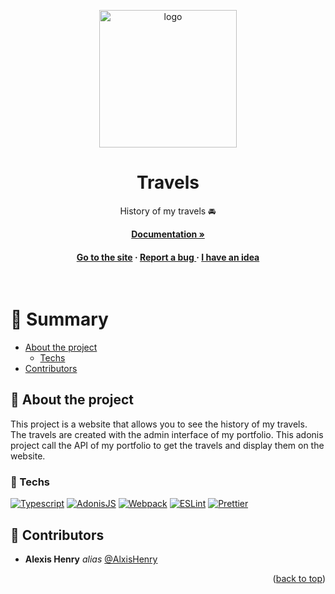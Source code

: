 <a name="readme-top"></a>

<div align="center">

  <img src="https://cdn.alexishenry.eu/shared/images/logo.png" alt="logo" width="220" height="auto" />
  <h1>Travels</h1>
  
  <p>
    History of my travels 🚘
  </p>

<a href="https://alxishenry.github.io/docs"><strong>Documentation »</strong></a>

<h4>
    <a href="https://alexishenry.eu/travels">Go to the site</a>
  <span> · </span>
    <a href="https://github.com/AlxisHenry/travels/issues">Report a bug </a>
  <span> · </span>
    <a href="https://github.com/AlxisHenry/travels/issues">I have an idea</a>
  </h4>
</div>

<br />

# :notebook_with_decorative_cover: Summary

- [About the project](#star2-about-the-project)
  * [Techs](#space_invader-techs)
- [Contributors](#wave-contributors)

## :star2: About the project

This project is a website that allows you to see the history of my travels. The travels are created with the admin interface of my portfolio. This adonis project call the API of my portfolio to get the travels and display them on the website.

### :space_invader: Techs

[![Typescript](https://img.shields.io/badge/typescript%20-%23323330.svg?&style=for-the-badge&logo=typescript&logoColor=007acc&color=gray)]()
[![AdonisJS](https://img.shields.io/badge/adonisjs%20-%23323330.svg?&style=for-the-badge&logo=adonisjs&logoColor=ffffff&color=gray)]()
[![Webpack](https://img.shields.io/badge/webpack%20-%23323330.svg?&style=for-the-badge&logo=webpack&logoColor=8dd6f9&color=gray)]()
[![ESLint](https://img.shields.io/badge/eslint%20-%23323330.svg?&style=for-the-badge&logo=eslint&logoColor=4b32c3&color=gray)]()
[![Prettier](https://img.shields.io/badge/prettier%20-%23323330.svg?&style=for-the-badge&logo=prettier&logoColor=f7b93e&color=gray)]()

## :wave: Contributors

* **Alexis Henry** _alias_ [@AlxisHenry](https://github.com/AlxisHenry)

<!-- ## :page_with_curl: Liens utiles -->

<p align="right">(<a href="#readme-top">back to top</a>)</p>
